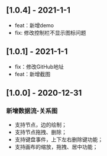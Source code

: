 ## [1.0.4] - 2021-1-1
- feat：新增demo
- fix: 修改控制栏不显示图标问题

## [1.0.1] - 2021-1-1

- fix：修改GitHub地址
- feat：新增截图

## [1.0.0] - 2020-12-31

### 新增数据流-关系图
- 支持节点，边的绘制；
- 支持节点拖拽、删除；
- 支持键盘事件，上下左右删除键功能；
- 支持画布的缩放，拖拽、居中功能；



